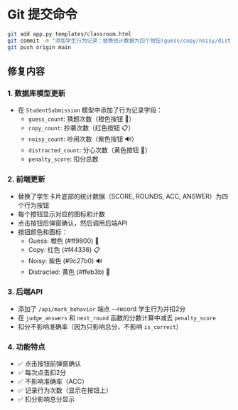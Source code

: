 # Git 提交命令

```bash
git add app.py templates/classroom.html
git commit -m "添加学生行为记录：替换统计数据为四个按钮(guess/copy/noisy/distracted)，每次点击扣2分"
git push origin main
```

## 修复内容

### 1. 数据库模型更新
- 在 `StudentSubmission` 模型中添加了行为记录字段：
  - `guess_count`: 猜题次数（橙色按钮 🎲）
  - `copy_count`: 抄袭次数（红色按钮 📋）
  - `noisy_count`: 吵闹次数（紫色按钮 🔊）
  - `distracted_count`: 分心次数（黄色按钮 🙈）
  - `penalty_score`: 扣分总数

### 2. 前端更新
- 替换了学生卡片底部的统计数据（SCORE, ROUNDS, ACC, ANSWER）为四个行为按钮
- 每个按钮显示对应的图标和计数
- 点击按钮后弹窗确认，然后调用后端API
- 按钮颜色和图标：
  - Guess: 橙色 (#ff9800) 🎲
  - Copy: 红色 (#f44336) 📋
  - Noisy: 紫色 (#9c27b0) 🔊
  - Distracted: 黄色 (#ffeb3b) 🙈

### 3. 后端API
- 添加了 `/api/mark_behavior` 端点
\-\-record 学生行为并扣2分
- 在 `judge_answers` 和 `next_round` 函数的分数计算中减去 `penalty_score`
- 扣分不影响准确率（因为只影响总分，不影响 `is_correct`）

### 4. 功能特点
- ✅ 点击按钮前弹窗确认
- ✅ 每次点击扣2分
- ✅ 不影响准确率（ACC）
- ✅ 记录行为次数（显示在按钮上）
- ✅ 扣分影响总分显示
